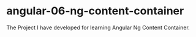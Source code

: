 # angular-06-ng-content-container
The Project I have developed for learning Angular Ng Content Container.
